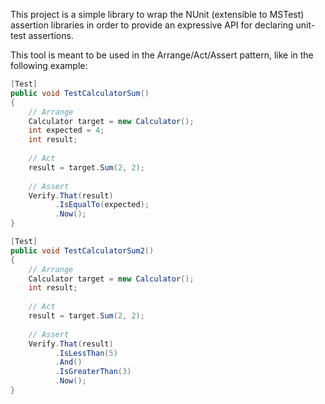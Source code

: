 This project is a simple library to wrap the NUnit (extensible to MSTest) assertion libraries in order to provide an expressive API for declaring unit-test assertions.
  
This tool is meant to be used in the Arrange/Act/Assert pattern, like in the following example:
`````csharp
[Test]
public void TestCalculatorSum()
{
	// Arrange
	Calculator target = new Calculator();
	int expected = 4;
	int result;
	
	// Act
	result = target.Sum(2, 2);
	
	// Assert
	Verify.That(result)
		  .IsEqualTo(expected);
		  .Now();
}

[Test]
public void TestCalculatorSum2()
{
	// Arrange
	Calculator target = new Calculator();
	int result;
	
	// Act
	result = target.Sum(2, 2);
	
	// Assert
	Verify.That(result)
		  .IsLessThan(5)
		  .And()
		  .IsGreaterThan(3)
		  .Now();
}
`````